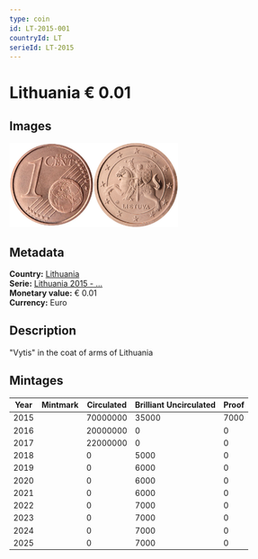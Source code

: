 ```yaml
---
type: coin
id: LT-2015-001
countryId: LT
serieId: LT-2015
---
```


# Lithuania € 0.01

## Images

<img src="../../../Images/common-2007-001.webp" height="150" alt="Front image"><img src="Images/lithuania-2015-001.webp" height="150" alt="Back image">

## Metadata

**Country:** [Lithuania](../index.md)\
**Serie:** [Lithuania 2015 - ...](index.md)\
**Monetary value:** € 0.01\
**Currency:** Euro

## Description

"Vytis" in the coat of arms of Lithuania

## Mintages

| Year | Mintmark | Circulated | Brilliant Uncirculated | Proof |
| ---- | -------- | ---------- | ---------------------- | ----- |
| 2015 |          | 70000000   | 35000                  | 7000  |
| 2016 |          | 20000000   | 0                      | 0     |
| 2017 |          | 22000000   | 0                      | 0     |
| 2018 |          | 0          | 5000                   | 0     |
| 2019 |          | 0          | 6000                   | 0     |
| 2020 |          | 0          | 6000                   | 0     |
| 2021 |          | 0          | 6000                   | 0     |
| 2022 |          | 0          | 7000                   | 0     |
| 2023 |          | 0          | 7000                   | 0     |
| 2024 |          | 0          | 7000                   | 0     |
| 2025 |          | 0          | 7000                   | 0     |
